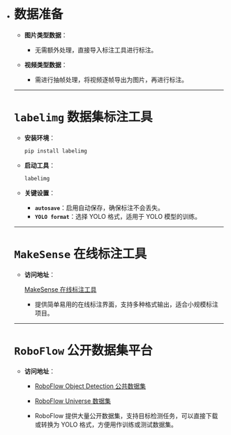 - # 数据准备

  - **图片类型数据**：
    - 无需额外处理，直接导入标注工具进行标注。
  
  - **视频类型数据**：
    - 需进行抽帧处理，将视频逐帧导出为图片，再进行标注。
  
  ---
  
  # `labelimg` 数据集标注工具
  
  - **安装环境**：
  
    ```bash
    pip install labelimg
    ```
  
  - **启动工具**：
  
    ```bash
    labelimg
    ```
  
  - **关键设置**：
    - **`autosave`**：启用自动保存，确保标注不会丢失。
    - **`YOLO format`**：选择 YOLO 格式，适用于 YOLO 模型的训练。
  
  ---
  
  # `MakeSense` 在线标注工具
  
  - **访问地址**：
  
    [MakeSense 在线标注工具](https://www.makesense.ai/)
  
    - 提供简单易用的在线标注界面，支持多种格式输出，适合小规模标注项目。
  
  ---
  
  # `RoboFlow` 公开数据集平台
  
  - **访问地址**：
    - [RoboFlow Object Detection 公共数据集](https://public.roboflow.com/object-detection)
    - [RoboFlow Universe 数据集](https://universe.roboflow.com/)
  
    - RoboFlow 提供大量公开数据集，支持目标检测任务，可以直接下载或转换为 YOLO 格式，方便用作训练或测试数据集。
  
  